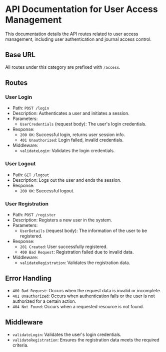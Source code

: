 # API Documentation for User Access Management

This documentation details the API routes related to user access management, including user authentication and journal access control.

## Base URL

All routes under this category are prefixed with `/access`.

## Routes

### User Login

- Path: `POST /login`
- Description: Authenticates a user and initiates a session.
- Parameters:
  - `UserCredentials` (request body): The user's login credentials.
- Response:
  - `200 OK`: Successful login, returns user session info.
  - `401 Unauthorized`: Login failed, invalid credentials.
- Middleware:
  - `validateLogin`: Validates the login credentials.

### User Logout

- Path: `GET /logout`
- Description: Logs out the user and ends the session.
- Response:
  - `200 OK`: Successful logout.

### User Registration

- Path: `POST /register`
- Description: Registers a new user in the system.
- Parameters:
  - `UserDetails` (request body): The information of the user to be registered.
- Response:
  - `201 Created`: User successfully registered.
  - `400 Bad Request`: Registration failed due to invalid data.
- Middleware:
  - `validateRegistration`: Validates the registration data.

## Error Handling

- `400 Bad Request`: Occurs when the request data is invalid or incomplete.
- `401 Unauthorized`: Occurs when authentication fails or the user is not authorized for a certain action.
- `404 Not Found`: Occurs when a requested resource is not found.

## Middleware

- `validateLogin`: Validates the user's login credentials.
- `validateRegistration`: Ensures the registration data meets the required criteria.